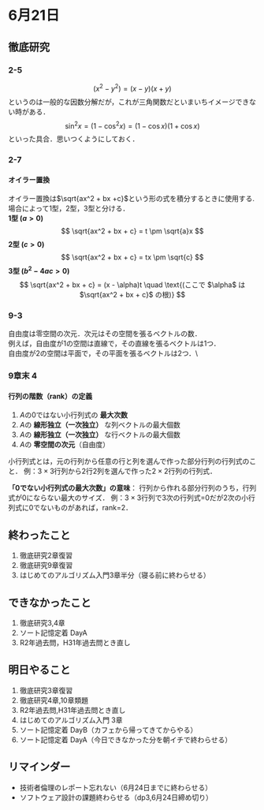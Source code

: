 # 6月21日

## 徹底研究
### 2-5
$$
(x^2 - y^2) = (x - y)(x + y)
$$
というのは一般的な因数分解だが，これが三角関数だといまいちイメージできない時がある．
$$
\sin^2 x = (1 - \cos^2 x) = (1 - \cos x)(1 + \cos x)
$$
といった具合．思いつくようにしておく．

### 2-7
#### オイラー置換
オイラー置換は$\sqrt{ax^2 + bx +c}$という形の式を積分するときに使用する.\
場合によって1型，2型，3型と分ける．\
**1型 $(a > 0)$**
$$
\sqrt{ax^2 + bx + c} = t \pm \sqrt{a}x
$$
**2型 $(c > 0)$**
$$
\sqrt{ax^2 + bx + c} = tx \pm \sqrt{c}
$$
**3型 $(b^2 - 4ac > 0)$**
$$
\sqrt{ax^2 + bx + c} = (x - \alpha)t \quad \text{(ここで $\alpha$ は $\sqrt{ax^2 + bx + c}$ の根)}
$$

### 9-3
自由度は零空間の次元．次元はその空間を張るベクトルの数．\
例えば，自由度が1の空間は直線で，その直線を張るベクトルは1つ．\
自由度が2の空間は平面で，その平面を張るベクトルは2つ．\

### 9章末 4
#### 行列の階数（rank）の定義
1. $A$の0ではない小行列式の **最大次数**
2. $A$の **線形独立（一次独立）** な列ベクトルの最大個数
3. $A$の **線形独立（一次独立）** な行ベクトルの最大個数
4. $A$の **零空間の次元**（自由度）

小行列式とは，元の行列から任意の行と列を選んで作った部分行列の行列式のこと．
例：$3 \times 3$行列から2行2列を選んで作った$2 \times 2$行列の行列式．

**「0でない小行列式の最大次数」の意味**：
行列から作れる部分行列のうち，行列式が0にならない最大のサイズ．
例：$3 \times 3$行列で3次の行列式=0だが2次の小行列式に0でないものがあれば，rank=2．

## 終わったこと
1. 徹底研究2章復習
2. 徹底研究9章復習
3. はじめてのアルゴリズム入門3章半分（寝る前に終わらせる）

## できなかったこと
1. 徹底研究3,4章
2. ソート記憶定着 DayA
3. R2年過去問，H31年過去問とき直し

## 明日やること
1. 徹底研究3章復習
2. 徹底研究4章,10章類題
3. R2年過去問,H31年過去問とき直し
4. はじめてのアルゴリズム入門 3章
5. ソート記憶定着 DayB（カフェから帰ってきてからやる）
6. ソート記憶定着 DayA（今日できなかった分を朝イチで終わらせる）

## リマインダー
- 技術者倫理のレポート忘れない（6月24日までに終わらせる）
- ソフトウェア設計の課題終わらせる（dp3,6月24日締め切り）
